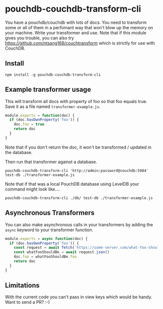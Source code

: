 # pouchdb-couchdb-transform-cli

You have a pouchdb/couchdb with lots of docs. You need to transform some or all of them in a perfomant way that won't blow up the memory on your machine. Write your transformer and use. Note that if this module gives you trouble, you can also try https://github.com/ntsang168/couchtransform which is strictly for use with CouchDB.

## Install
```
npm install -g pouchdb-couchdb-transform-cli
```

## Example transformer usage
This will transform all docs with property of foo so that foo equals true. Save it as a file named `transformer-example.js`.
```javascript
module.exports = function(doc) {
  if (doc.hasOwnProperty('foo')) {
    doc.foo = true
    return doc
  }
}
```
Note that if you don't return the doc, it won't be transformed / updated in the database.

Then run that transformer against a database.
```
pouchdb-couchdb-transform-cli 'http://admin:password@couchdb:5984' test-db ./transformer-example.js
```

Note that if that was a local PouchDB database using LevelDB your command might look like....
```
pouchdb-couchdb-transform-cli ./db/ test-db ./transformer-example.js
```

## Asynchronous Transformers
You can also make asynchronous calls in your transformers by adding the `async` keyword to your transformer function.
```javascript
module.exports = async function(doc) {
  if (doc.hasOwnProperty('foo')) {
    const request = await fetch(`https://some-server.com/what-foo-should-be`)
    const whatFooShouldBe = await request.json()
    doc.foo = whatFooShouldBe.foo
    return doc
  }
}
```

## Limitations
With the current code you can't pass in view keys which would be handy. Want to send a PR? :-)
